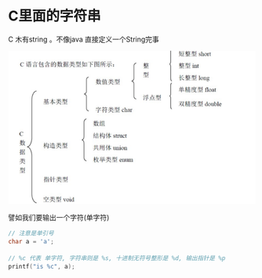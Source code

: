 # C里面的字符串

C 木有string 。不像java 直接定义一个String完事

![](/assets/C啊实打实大大212334435678hkhjkhjkhjkhjkhjkhjkhjkh.png)

譬如我们要输出一个字符\(单字符\)

```c
// 注意是单引号
char a = 'a'; 

// %c 代表 单字符, 字符串则是 %s, 十进制无符号整形是 %d, 输出指针是 %p
printf("is %c", a);
```



